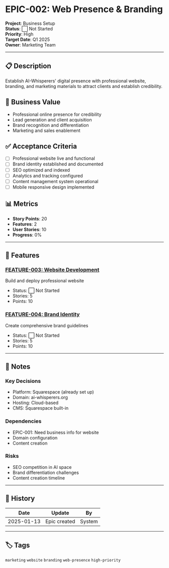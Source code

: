 # EPIC-002: Web Presence & Branding

**Project**: Business Setup  
**Status**: ⬜ Not Started  
**Priority**: High  
**Target Date**: Q1 2025  
**Owner**: Marketing Team  

---

## 📋 Description

Establish AI-Whisperers' digital presence with professional website, branding, and marketing materials to attract clients and establish credibility.

## 🎯 Business Value

- Professional online presence for credibility
- Lead generation and client acquisition
- Brand recognition and differentiation
- Marketing and sales enablement

## ✅ Acceptance Criteria

- [ ] Professional website live and functional
- [ ] Brand identity established and documented
- [ ] SEO optimized and indexed
- [ ] Analytics and tracking configured
- [ ] Content management system operational
- [ ] Mobile responsive design implemented

## 📊 Metrics

- **Story Points**: 20
- **Features**: 2
- **User Stories**: 10
- **Progress**: 0%

---

## 🔗 Features

### [FEATURE-003: Website Development](Features/FEATURE-003-Website-Development.md)
Build and deploy professional website
- Status: ⬜ Not Started
- Stories: 5
- Points: 10

### [FEATURE-004: Brand Identity](Features/FEATURE-004-Brand-Identity.md)
Create comprehensive brand guidelines
- Status: ⬜ Not Started
- Stories: 5
- Points: 10

---

## 📝 Notes

### Key Decisions
- Platform: Squarespace (already set up)
- Domain: ai-whisperers.org
- Hosting: Cloud-based
- CMS: Squarespace built-in

### Dependencies
- EPIC-001: Need business info for website
- Domain configuration
- Content creation

### Risks
- SEO competition in AI space
- Brand differentiation challenges
- Content creation timeline

---

## 🔄 History

| Date | Update | By |
|------|--------|-----|
| 2025-01-13 | Epic created | System |

---

## 🏷️ Tags

`marketing` `website` `branding` `web-presence` `high-priority`